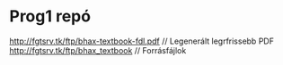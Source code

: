 # Prog1 repó

http://fgtsrv.tk/ftp/bhax-textbook-fdl.pdf // Legenerált legrfrissebb PDF
http://fgtsrv.tk/ftp/bhax_textbook // Forrásfájlok
